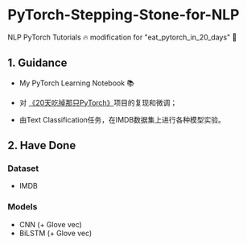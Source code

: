 # PyTorch-Stepping-Stone-for-NLP
NLP PyTorch Tutorials 🔥 modification for "eat_pytorch_in_20_days" 🤔

## 1. Guidance
* My PyTorch Learning Notebook 📚 <p>
* 对 [《20天吃掉那只PyTorch》](https://github.com/lyhue1991/eat_pytorch_in_20_days)项目的复现和微调； <p>
* 由Text Classification任务，在IMDB数据集上进行各种模型实验。

## 2. Have Done
### Dataset  
* IMDB  
### Models  
* CNN (+ Glove vec)  
* BiLSTM (+ Glove vec)  
